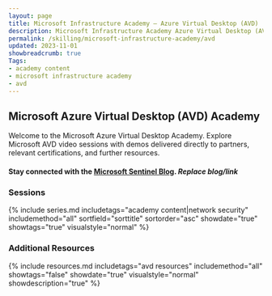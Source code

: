 ```yaml
---
layout: page
title: Microsoft Infrastructure Academy — Azure Virtual Desktop (AVD)
description: Microsoft Infrastructure Academy Azure Virtual Desktop (AVD).
permalink: /skilling/microsoft-infrastructure-academy/avd
updated: 2023-11-01
showbreadcrumb: true
Tags:
- academy content
- microsoft infrastructure academy
- avd
---
```


## Microsoft Azure Virtual Desktop (AVD) Academy
Welcome to the Microsoft Azure Virtual Desktop Academy. Explore Microsoft AVD video sessions with demos delivered directly to partners, relevant certifications, and further resources.

#### Stay connected with the [Microsoft Sentinel Blog](https://techcommunity.microsoft.com/t5/microsoft-sentinel-blog/bg-p/MicrosoftSentinelBlog). *Replace blog/link*

### Sessions
{% include series.md 
    includetags="academy content|network security" includemethod="all" 
    sortfield="sorttitle" sortorder="asc" showdate="true" showtags="true" 
    visualstyle="normal" 
%}

### Additional Resources

{% include resources.md 
    includetags="avd resources"
    includemethod="all" 
    showtags="false" 
    showdate="true" 
    visualstyle="normal" 
    showdescription="true"
%}